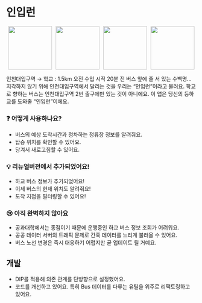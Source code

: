 # 인입런

<div style="display:flex; justify-content:space-around;">
  <img style="width: 12vw;" src="https://github.com/HamBP/inu-bus-2022-android/assets/35232655/84f13fb0-b778-4a9b-ac3b-f0f0a2544745"/>
  <img style="width: 12vw;" src="https://github.com/HamBP/inu-bus-2022-android/assets/35232655/47bf3073-c389-4280-9345-f0b753a30c21"/>
  <img style="width: 12vw;" src="https://github.com/HamBP/inu-bus-2022-android/assets/35232655/df2d8811-de47-460e-818a-c4de95ed3a26"/>
  <img style="width: 12vw;" src="https://github.com/HamBP/inu-bus-2022-android/assets/35232655/60deff5a-27bd-46f1-a8df-d895d6e74d4c"/>
</div>

인천대입구역 → 학교 : 1.5km
오전 수업 시작 20분 전 버스 앞에 줄 서 있는 수백명… 지각하지 않기 위해 인천대입구역에서 달리는 것을 우리는 “인입런”이라고 불러요.
학교로 향하는 버스는 인천대입구역 2번 출구에만 있는 것이 아니에요. 이 앱은 당신의 등하교를 도와줄 “인입런”이에요.

### ❓ 어떻게 사용하나요?

- 버스의 예상 도착시간과 정차하는 정류장 정보를 알려줘요.
- 탑승 위치를 확인할 수 있어요.
- 당겨서 새로고침할 수 있어요.

### 💡 리뉴얼버전에서 추가되었어요!

- 하교 버스 정보가 추가되었어요!
- 이제 버스의 현재 위치도 알려줘요!
- 도착 지점을 필터링할 수 있어요!

### 😢 아직 완벽하지 않아요

- 공과대학에서는 종점이기 때문에 운행중인 하교 버스 정보 조회가 어려워요.
- 공공 데이터 서버의 트래픽 문제로 간혹 데이터를 느리게 불러올 수 있어요.
- 버스 노선 변경은 즉시 대응하기 어렵지만 곧 업데이트 될 거예요.

## 개발

- DIP를 적용해 의존 관계를 단방향으로 설정했어요.
- 코드를 개선하고 있어요. 특히 Bus 데이터를 다루는 유틸을 위주로 리팩토링하고 있어요.
